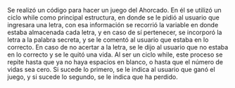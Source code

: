 Se realizó un código para hacer un juego del Ahorcado. En él se utilizó un ciclo while como principal estructura, en donde se le pidió al usuario que ingresara una letra, con esa información se recorrió la variable en donde estaba almacenada cada letra, y en caso de sí pertenecer, se incorporó la letra a la palabra secreta, y se le comentó al usuario que estaba en lo correcto. En caso de no acertar a la letra, se le dijo al usuario que no estaba en lo correcto y se le quitó una vida.  Al ser un ciclo while, este proceso se repite hasta que ya no haya espacios en blanco, o hasta que el número de vidas sea cero. Si sucede lo primero, se le indica al usuario que ganó el juego, y si sucede lo segundo, se le indica que ha perdido. 
